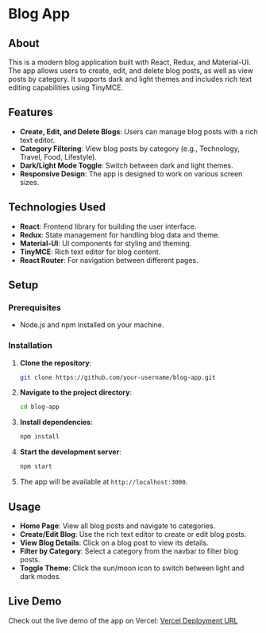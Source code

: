 # Blog App

## About

This is a modern blog application built with React, Redux, and Material-UI. The app allows users to create, edit, and delete blog posts, as well as view posts by category. It supports dark and light themes and includes rich text editing capabilities using TinyMCE.

## Features

- **Create, Edit, and Delete Blogs**: Users can manage blog posts with a rich text editor.
- **Category Filtering**: View blog posts by category (e.g., Technology, Travel, Food, Lifestyle).
- **Dark/Light Mode Toggle**: Switch between dark and light themes.
- **Responsive Design**: The app is designed to work on various screen sizes.

## Technologies Used

- **React**: Frontend library for building the user interface.
- **Redux**: State management for handling blog data and theme.
- **Material-UI**: UI components for styling and theming.
- **TinyMCE**: Rich text editor for blog content.
- **React Router**: For navigation between different pages.

## Setup

### Prerequisites

- Node.js and npm installed on your machine.

### Installation

1. **Clone the repository**:

   ```bash
   git clone https://github.com/your-username/blog-app.git
   ```
2. **Navigate to the project directory**:
   ```bash
   cd blog-app
   ```
3. **Install dependencies**:
   ```bash
   npm install
   ```
4. **Start the development server**:
   ```bash
   npm start
   ```
5. The app will be available at `http://localhost:3000`.

## Usage

- **Home Page**: View all blog posts and navigate to categories.
- **Create/Edit Blog**: Use the rich text editor to create or edit blog posts.
- **View Blog Details**: Click on a blog post to view its details.
- **Filter by Category**: Select a category from the navbar to filter blog posts.
- **Toggle Theme**: Click the sun/moon icon to switch between light and dark modes.

## Live Demo

Check out the live demo of the app on Vercel: [Vercel Deployment URL](https://blog-site-rho-three.vercel.app/)

